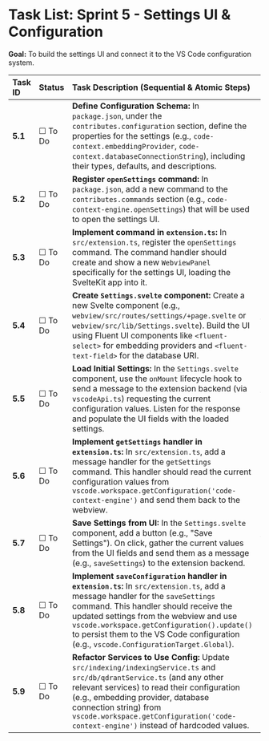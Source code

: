 # Task List: Sprint 5 - Settings UI & Configuration

**Goal:** To build the settings UI and connect it to the VS Code configuration system.

| Task ID | Status | Task Description (Sequential & Atomic Steps) | File(s) To Modify |
| :--- | :--- | :--- | :--- |
| **5.1** | ☐ To Do | **Define Configuration Schema:** In `package.json`, under the `contributes.configuration` section, define the properties for the settings (e.g., `code-context.embeddingProvider`, `code-context.databaseConnectionString`), including their types, defaults, and descriptions. | `package.json` |
| **5.2** | ☐ To Do | **Register `openSettings` command:** In `package.json`, add a new command to the `contributes.commands` section (e.g., `code-context-engine.openSettings`) that will be used to open the settings UI. | `package.json` |
| **5.3** | ☐ To Do | **Implement command in `extension.ts`:** In `src/extension.ts`, register the `openSettings` command. The command handler should create and show a new `WebviewPanel` specifically for the settings UI, loading the SvelteKit app into it. | `src/extension.ts` |
| **5.4** | ☐ To Do | **Create `Settings.svelte` component:** Create a new Svelte component (e.g., `webview/src/routes/settings/+page.svelte` or `webview/src/lib/Settings.svelte`). Build the UI using Fluent UI components like `<fluent-select>` for embedding providers and `<fluent-text-field>` for the database URI. | `webview/src/routes/settings/+page.svelte` or `webview/src/lib/Settings.svelte` |
| **5.5** | ☐ To Do | **Load Initial Settings:** In the `Settings.svelte` component, use the `onMount` lifecycle hook to send a message to the extension backend (via `vscodeApi.ts`) requesting the current configuration values. Listen for the response and populate the UI fields with the loaded settings. | `webview/src/routes/settings/+page.svelte` or `webview/src/lib/Settings.svelte` |
| **5.6** | ☐ To Do | **Implement `getSettings` handler in `extension.ts`:** In `src/extension.ts`, add a message handler for the `getSettings` command. This handler should read the current configuration values from `vscode.workspace.getConfiguration('code-context-engine')` and send them back to the webview. | `src/extension.ts` |
| **5.7** | ☐ To Do | **Save Settings from UI:** In the `Settings.svelte` component, add a button (e.g., "Save Settings"). On click, gather the current values from the UI fields and send them as a message (e.g., `saveSettings`) to the extension backend. | `webview/src/routes/settings/+page.svelte` or `webview/src/lib/Settings.svelte` |
| **5.8** | ☐ To Do | **Implement `saveConfiguration` handler in `extension.ts`:** In `src/extension.ts`, add a message handler for the `saveSettings` command. This handler should receive the updated settings from the webview and use `vscode.workspace.getConfiguration().update()` to persist them to the VS Code configuration (e.g., `vscode.ConfigurationTarget.Global`). | `src/extension.ts` |
| **5.9** | ☐ To Do | **Refactor Services to Use Config:** Update `src/indexing/indexingService.ts` and `src/db/qdrantService.ts` (and any other relevant services) to read their configuration (e.g., embedding provider, database connection string) from `vscode.workspace.getConfiguration('code-context-engine')` instead of hardcoded values. | `src/indexing/indexingService.ts`, `src/db/qdrantService.ts` |

